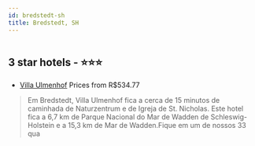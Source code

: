 ```yaml
---
id: bredstedt-sh
title: Bredstedt, SH
---
```


<center><img src="https://i.travelapi.com/hotels/65000000/64900000/64899000/64898999/7e97e122_z.jpg" alt="" /></center>


##  3 star hotels - ⭐️⭐️⭐️

-    [Villa Ulmenhof](https://www.hurb.com/br/aud/https://www.hurb.com/br/hotelsedstedt/villa-ulmenhof-HT-LAJR?cmp=18055) Prices from R$534.77
   > Em Bredstedt, Villa Ulmenhof fica a cerca de 15 minutos de caminhada de Naturzentrum e de Igreja de St. Nicholas.  Este hotel fica a 6,7 km de Parque Nacional do Mar de Wadden de Schleswig-Holstein e a 15,3 km de Mar de Wadden.Fique em um de nossos 33 qua
